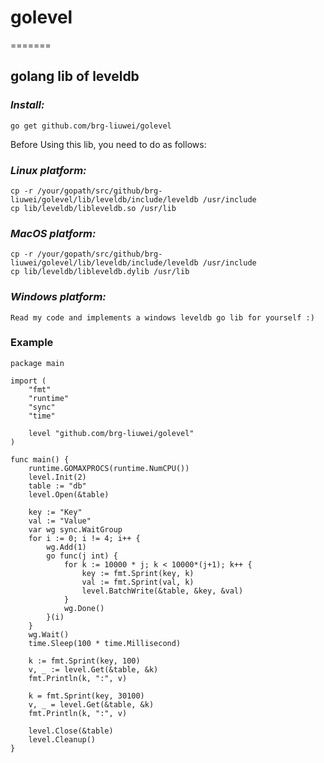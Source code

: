 # golevel
=======

## golang lib of leveldb  

### *Install:*
    go get github.com/brg-liuwei/golevel  

Before Using this lib, you need to do as follows:  

### *Linux platform:* 
    cp -r /your/gopath/src/github/brg-liuwei/golevel/lib/leveldb/include/leveldb /usr/include  
    cp lib/leveldb/libleveldb.so /usr/lib  

### *MacOS platform:*
    cp -r /your/gopath/src/github/brg-liuwei/golevel/lib/leveldb/include/leveldb /usr/include  
    cp lib/leveldb/libleveldb.dylib /usr/lib  

### *Windows platform:*  
    Read my code and implements a windows leveldb go lib for yourself :)


### Example

    package main
    
    import (
    	"fmt"
    	"runtime"
    	"sync"
    	"time"

    	level "github.com/brg-liuwei/golevel"
    )
    
    func main() {
    	runtime.GOMAXPROCS(runtime.NumCPU())
    	level.Init(2)
    	table := "db"
    	level.Open(&table)
    
    	key := "Key"
    	val := "Value"
    	var wg sync.WaitGroup
    	for i := 0; i != 4; i++ {
    		wg.Add(1)
    		go func(j int) {
    			for k := 10000 * j; k < 10000*(j+1); k++ {
    				key := fmt.Sprint(key, k)
    				val := fmt.Sprint(val, k)
    				level.BatchWrite(&table, &key, &val)
    			}
    			wg.Done()
    		}(i)
    	}
    	wg.Wait()
    	time.Sleep(100 * time.Millisecond)
    
    	k := fmt.Sprint(key, 100)
    	v, _ := level.Get(&table, &k)
    	fmt.Println(k, ":", v)
    
    	k = fmt.Sprint(key, 30100)
    	v, _ = level.Get(&table, &k)
    	fmt.Println(k, ":", v)
    
    	level.Close(&table)
    	level.Cleanup()
    }

